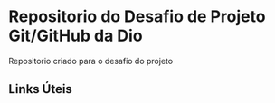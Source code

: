 # Repositorio do Desafio de Projeto Git/GitHub da Dio
Repositorio criado para o desafio do projeto

## Links Úteis

